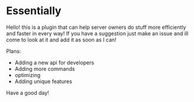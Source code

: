 # Essentially
Hello! this is a plugin that can help server owners do stuff more efficiently and faster in every way!
If you have a suggestion just make an issue and ill come to look at it and add it as soon as I can!

Plans:
 - Adding a new api for developers
 - Adding more commands
 - optimizing
 - Adding unique features

Have a good day!
